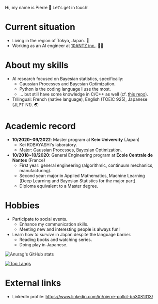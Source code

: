 Hi, my name is Pierre 👋
Let's get in touch!

# Current situation

- Living in the region of Tokyo, Japan. 🗾 
- Working as an AI engineer at [10ANTZ inc.](https://10antz.co.jp/). 👨‍💻

# About my skills 

- AI research focused on Bayesian statistics, specifically:
  - Gaussian Processes and Bayesian Optimization.
  - Python is the coding language I use the most.
  - ... but still have some knowledge in C/C++ as well (cf. [this repo](https://github.com/pjpollot/game_of_life)).
- Trilingual: French (native language), English (TOEIC 925), Japanese (JLPT N1). 🌏

# Academic record

- **10/2020~09/2022**: Master program at **Keio University** (Japan)
  - Kei KOBAYASHI's laboratory.
  - Major: Gaussian Processes, Bayesian Optimization.
- **10/2018~10/2020**: General Engineering program at **Ecole Centrale de Nantes** (France)
  - First year: general engineering (algorithmic, continuum mechanics, manufacturing).
  - Second year: major in Applied Mathematics, Machine Learning (Deep Learning and Bayesian Statistics for the major part).
  - Diploma equivalent to a Master degree.

# Hobbies 

- Participate to social events.
  - Enhance my communication skills.
  - Meeting new and interesting people is always fun!
- Learn how to *survive* in Japan despite the language barrier.
  - Reading books and watching series.
  - Doing play in Japanese.

![Anurag's GitHub stats](https://github-readme-stats.vercel.app/api?username=pjpollot&show_icons=true&theme=tokyonight)

[![Top Langs](https://github-readme-stats.vercel.app/api/top-langs/?username=pjpollot&theme=tokyonight&exclude_repo=android_jumping_game&layout=compact)](https://github.com/anuraghazra/github-readme-stats)

# External links

- LinkedIn profile: https://www.linkedin.com/in/pierre-pollot-b53081313/
